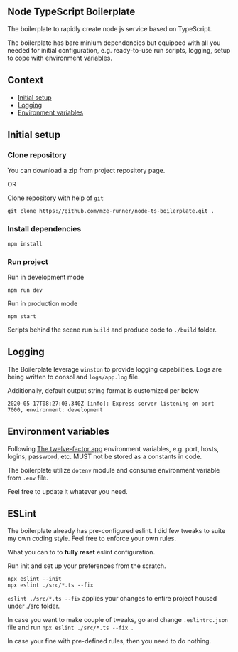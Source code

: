## Node TypeScript Boilerplate

The boilerplate to rapidly create node js service based on TypeScript.

The boilerplate has bare minium dependencies but equipped with all you needed for initial configuration, e.g. ready-to-use run scripts, logging, setup to cope with environment variables.

## Context

- [Initial setup](#inital-setup)
- [Logging](#logging)
- [Environment variables](#environment-variables)

## Initial setup 

### Clone repository 

You can download a zip from project repository page.

OR

Clone repository with help of `git` 
```
git clone https://github.com/mze-runner/node-ts-boilerplate.git .
```

### Install dependencies 

```
npm install
```

### Run project

Run in development mode

```
npm run dev
```

Run in production mode 
```
npm start
```

Scripts behind the scene run `build` and produce code to `./build` folder.

## Logging 

The Boilerplate leverage `winston` to provide logging capabilities. 
Logs are being written to consol and `logs/app.log` file.

Additionally, default output string format is customized per below 

```
2020-05-17T08:27:03.340Z [info]: Express server listening on port 7000, environment: development
```

## Environment variables 

Following [The twelve-factor app](https://12factor.net/) environment variables, e.g. port, hosts, logins, password, etc. MUST not be stored as a constants in code.

The boilerplate utilize `dotenv` module and consume environment variable from `.env` file.

Feel free to update it whatever you need.

## ESLint

The boilerplate already has pre-configured eslint. 
I did few tweaks to suite my own coding style. Feel free to enforce your own rules.

What you can to to **fully reset** eslint configuration.

Run init and set up your preferences from the scratch.
```
npx eslint --init
npx eslint ./src/*.ts --fix 
```
`eslint ./src/*.ts --fix` applies your changes to entire project housed under ./src folder. 

In case you want to make couple of tweaks, go and change `.eslintrc.json` file and run `npx eslint ./src/*.ts --fix `.

In case your fine with pre-defined rules, then you need to do nothing.
